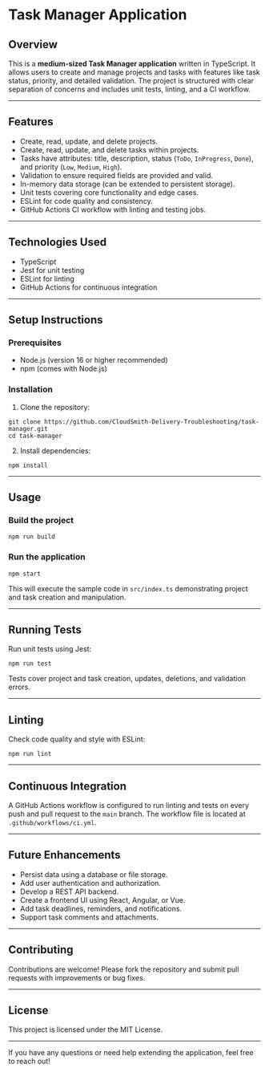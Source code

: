 # Task Manager Application

## Overview

This is a **medium-sized Task Manager application** written in TypeScript. It allows users to create and manage projects and tasks with features like task status, priority, and detailed validation. The project is structured with clear separation of concerns and includes unit tests, linting, and a CI workflow.

---

## Features

- Create, read, update, and delete projects.
- Create, read, update, and delete tasks within projects.
- Tasks have attributes: title, description, status (`ToDo`, `InProgress`, `Done`), and priority (`Low`, `Medium`, `High`).
- Validation to ensure required fields are provided and valid.
- In-memory data storage (can be extended to persistent storage).
- Unit tests covering core functionality and edge cases.
- ESLint for code quality and consistency.
- GitHub Actions CI workflow with linting and testing jobs.

---

## Technologies Used

- TypeScript
- Jest for unit testing
- ESLint for linting
- GitHub Actions for continuous integration


---

## Setup Instructions

### Prerequisites

- Node.js (version 16 or higher recommended)
- npm (comes with Node.js)

### Installation

1. Clone the repository:

```angular2html
git clone https://github.com/CloudSmith-Delivery-Troubleshooting/task-manager.git
cd task-manager
```

2. Install dependencies:

```angular2html
npm install
```

---

## Usage

### Build the project

```angular2html
npm run build
```


### Run the application

```angular2html
npm start
```


This will execute the sample code in `src/index.ts` demonstrating project and task creation and manipulation.

---

## Running Tests

Run unit tests using Jest:

```angular2html
npm run test
```


Tests cover project and task creation, updates, deletions, and validation errors.

---

## Linting

Check code quality and style with ESLint:

```angular2html
npm run lint
```


---

## Continuous Integration

A GitHub Actions workflow is configured to run linting and tests on every push and pull request to the `main` branch. The workflow file is located at `.github/workflows/ci.yml`.

---

## Future Enhancements

- Persist data using a database or file storage.
- Add user authentication and authorization.
- Develop a REST API backend.
- Create a frontend UI using React, Angular, or Vue.
- Add task deadlines, reminders, and notifications.
- Support task comments and attachments.

---

## Contributing

Contributions are welcome! Please fork the repository and submit pull requests with improvements or bug fixes.

---

## License

This project is licensed under the MIT License.

---

If you have any questions or need help extending the application, feel free to reach out!


